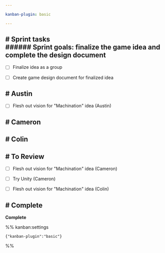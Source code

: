```yaml
---

kanban-plugin: basic

---
```


## # Sprint tasks<br>###### Sprint goals: finalize the game idea and complete the design document

- [ ] Finalize idea as a group
- [ ] Create game design document for finalized idea


## # Austin

- [ ] Flesh out vision for "Machination" idea (Austin)


## # Cameron



## # Colin



## # To Review

- [ ] Flesh out vision for "Machination" idea (Cameron)
- [ ] Try Unity (Cameron)
- [ ] Flesh out vision for "Machination" idea (Colin)


## # Complete

**Complete**




%% kanban:settings
```
{"kanban-plugin":"basic"}
```
%%